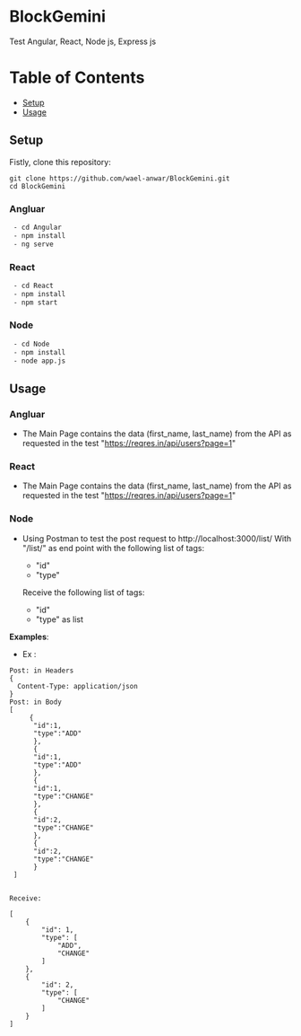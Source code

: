 # BlockGemini
Test Angular, React, Node js, Express js

Table of Contents
=================
  * [Setup](#setup)
  * [Usage](#usage)

## Setup
Fistly, clone this repository:
```
git clone https://github.com/wael-anwar/BlockGemini.git
cd BlockGemini
```

### Angluar
 ```bash
  - cd Angular
  - npm install
  - ng serve
  ```
  
 ### React
 ```bash
  - cd React
  - npm install
  - npm start
  ```
  
### Node
 ```bash
  - cd Node
  - npm install
  - node app.js
  ```

## Usage

### Angluar
 - The Main Page contains the data (first_name, last_name) from the API as requested in the test "https://reqres.in/api/users?page=1"
  
 ### React
- The Main Page contains the data (first_name, last_name) from the API as requested in the test "https://reqres.in/api/users?page=1"
  
### Node
 - Using Postman to test the post request to http://localhost:3000/list/ With "/list/" as end point with the following list of tags: 

    - "id" 
    - "type"


    Receive the following list of tags:

    - "id" 
    - "type" as list


**Examples**:

- Ex : 
```
Post: in Headers
{
  Content-Type: application/json
}
Post: in Body
[
     {
      "id":1,
      "type":"ADD"
      },
      {
      "id":1,
      "type":"ADD"
      },
      {
      "id":1,
      "type":"CHANGE"
      },
      {
      "id":2,
      "type":"CHANGE"
      },
      {
      "id":2,
      "type":"CHANGE"
      }
 ]


Receive:

[
    {
        "id": 1,
        "type": [
            "ADD",
            "CHANGE"
        ]
    },
    {
        "id": 2,
        "type": [
            "CHANGE"
        ]
    }
]
```
